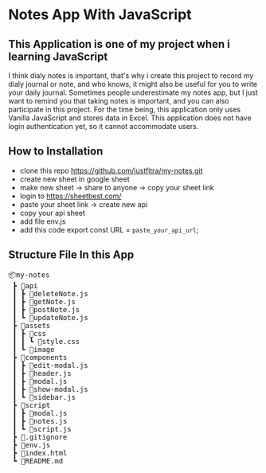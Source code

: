 # Notes App With JavaScript

## This Application is one of my project when i learning JavaScript

I think dialy notes is important, that's why i create this project to record my dialy journal or note, and who knows, it might also be useful for you to write your daily journal. Sometimes people underestimate my notes app, but I just want to remind you that taking notes is important, and you can also participate in this project. For the time being, this application only uses Vanilla JavaScript and stores data in Excel. This application does not have login authentication yet, so it cannot accommodate users.

## How to Installation

- clone this repo https://github.com/justfitra/my-notes.git
- create new sheet in google sheet
- make new sheet -> share to anyone -> copy your sheet link
- login to https://sheetbest.com/
- paste your sheet link -> create new api
- copy your api sheet
- add file env.js
- add this code export const URL = `paste_your_api_url`;

## Structure File In this App

<pre>
📦my-notes
 ┣ 📂api
 ┃ ┣ 📜deleteNote.js
 ┃ ┣ 📜getNote.js
 ┃ ┣ 📜postNote.js
 ┃ ┗ 📜updateNote.js
 ┣ 📂assets
 ┃ ┣ 📂css
 ┃ ┃ ┗ 📜style.css
 ┃ ┗ 📂image
 ┣ 📂components
 ┃ ┣ 📜edit-modal.js
 ┃ ┣ 📜header.js
 ┃ ┣ 📜modal.js
 ┃ ┣ 📜show-modal.js
 ┃ ┗ 📜sidebar.js
 ┣ 📂script
 ┃ ┣ 📜modal.js
 ┃ ┣ 📜notes.js
 ┃ ┗ 📜script.js
 ┣ 📜.gitignore
 ┣ 📜env.js
 ┣ 📜index.html
 ┗ 📜README.md
</pre>
